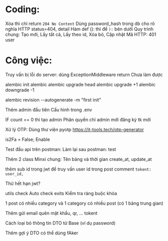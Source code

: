 <!-- Học thư viện pydantic -->
<!-- Học thư viện datetime -->
<!-- Học thư viện faker -->
<!-- Học thư viện typing python -->
<!-- Học Git -->
<!-- Học NodeJS MSA có post comment -->
<!-- mongodb -->

# Coding:

Xóa thì chỉ return `204 No Content`
Dùng password_hash trong db cho rõ nghĩa
HTTP status=404, detail
Hàm def (): thì để `):` bên dưới
Quy trình chung: Tạo mới, Lấy tất cả, Lấy theo id, Xóa bỏ, Cập nhật
Mã HTTP: 401 user

# Công việc:

<!-- Sử dụng FastAPI framework (python) -->

<!-- !FastAPI -->

<!-- Sử dụng thư viện SQLAlchemy -->
<!-- Xây dựng 3 bảng -->

<!-- !SQLAlchemy -->
<!-- !ORM -->

<!-- Sử dụng method get/put/delete/post -->

<!-- Xác thực và phân quyền: -->
<!-- Thêm 1 bảng user -->
<!-- role là 1 hàng trong bảng với 2 loại "admin" và "user" -->
<!-- Password mã hóa rồi mới lưu vào database -->

<!-- Xác thực bằng jwt -->
<!-- jwt có xác thực thêm quyền của user -->
<!-- Các đầu api được phân quyền theo quyền của user -->

<!-- Phân quyền: -->
<!-- Admin all và CRUD thể loại -->
<!-- Thêm sửa xóa (posts, comment) chỉ chủ nhân -->

<!-- !jwt -->
<!-- !json -->
<!-- !hash -->

<!-- Sử dụng docker -->
<!-- Sử dụng mysql trong docker -->

<!-- !docker -->

<!-- Xử lý connect db với: -->
<!-- retry_delay: Thời gian chờ thử lại -->
<!-- retries: Số lần thử lại -->

<!-- Thêm validate: -->
<!-- dùng field_validator -->
<!-- và regex -->

<!-- !regex -->

<!-- Chuyển từ http sang https -->

<!-- !SSL -->

Truy vấn bị lỗi do server: dùng ExceptionMiddleware return
Chưa làm được

<!-- @Nhưng tất cả lỗi DB đều bị return -->

<!-- Quản lý SQL .v1 .v2 Migration: Dùng `alembic` -->

alembic init alembic
alembic upgrade head
alembic upgrade +1
alembic downgrade -1

alembic revision --autogenerate -m "first init"

<!-- !alembic -->
<!-- @ Muốn dùng lệnh -->
<!-- alembic upgrade head -->
<!-- trong docker nhưng db chưa khởi động -->

Thêm admin đầu tiên
Cấu hình trong .env

IF count == 0 thì tạo admin
Phân quyền chỉ admin mới đăng ký tk mới

<!-- @ Có dùng trực tiếp trong app/api  -->
<!-- https://gist.github.com/jsmsalt/26bf25844870d59eee17997727e3a631 -->

<!-- ################### -->

Xử lý OTP: Dùng  thư viện pyotp
https://it-tools.tech/otp-generator

is2Fa = False; Enable

<!-- !pyotp -->
<!-- https://pyauth.github.io/pyotp -->
<!-- !Học thuật toán HOTP, TOTP -->
<!-- https://www.onelogin.com/learn/otp-totp-hotp -->

<!-- https://pinonote.wordpress.com/2018/11/27/thuat-toan-hmac-based-one-time-password-algorithm-hotp-va-time-based-one-time-password-totp-trong-google-authenticator/ -->

<!-- -->
<!-- ! -->

Test đầu api trên postman:
Làm lại sau
postman: test

<!-- ! Học Postman -->

Thêm 2 class Minxi chung: Tên bảng và thời gian create_at, update_at

<!-- -->

thêm sub id trong jwt để truy vấn user id trong post comment `tokent: user_id,`

Thử hết hạn jwt?

utils check Auto check exits Kiểm tra ràng buộc khóa

1 post có nhiều category và 1 category có nhiều post (có 1 bảng trung gian)

Thêm gửi email quên mật khẩu, qr, ... tokent

<!-- Thêm logging xóa sau một giờ, 7 ngày 30 60 90.... env -->
<!-- ! Học thư viện log -->

Cách loại bỏ thông tin DTO từ Base (ví dụ password)

Thêm gợi ý DTO có thể dùng fAker
